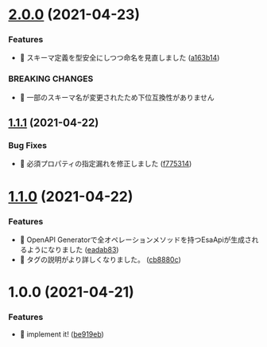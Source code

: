 # [2.0.0](https://github.com/suin/esa-openapi/compare/v1.1.1...v2.0.0) (2021-04-23)


### Features

* 🎸 スキーマ定義を型安全にしつつ命名を見直しました ([a163b14](https://github.com/suin/esa-openapi/commit/a163b1412153dd91efe1563e3599a0548b17714f))


### BREAKING CHANGES

* 🧨 一部のスキーマ名が変更されたため下位互換性がありません

## [1.1.1](https://github.com/suin/esa-openapi/compare/v1.1.0...v1.1.1) (2021-04-22)


### Bug Fixes

* 🐛 必須プロパティの指定漏れを修正しました ([f775314](https://github.com/suin/esa-openapi/commit/f775314fd55bc997cfc030ebafc3637202bc94ae))

# [1.1.0](https://github.com/suin/esa-openapi/compare/v1.0.0...v1.1.0) (2021-04-22)


### Features

* 🎸 OpenAPI Generatorで全オペレーションメソッドを持つEsaApiが生成されるようになりました ([eadab83](https://github.com/suin/esa-openapi/commit/eadab83ba66c78ae2b2e8786b284b510f9f206cd))
* 🎸 タグの説明がより詳しくなりました。 ([cb8880c](https://github.com/suin/esa-openapi/commit/cb8880caadb73661f9fc9b912d19dc3861a4c0a5))

# 1.0.0 (2021-04-21)


### Features

* 🎸 implement it! ([be919eb](https://github.com/suin/esa-openapi/commit/be919eb9ca605c65e3f8b75e540ad32d77ab18d5))
